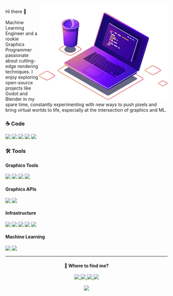 <img src="https://github.com/viniciusmorgado/viniciusmorgado/blob/master/Assets/computer-illustration.png" width="400px" align="right" alt="Computer">
<p align="left"> 
Hi there 👋<br/></br>
Machine Learning Engineer and a rookie Graphics Programmer passionate about cutting-edge rendering techniques. I enjoy exploring open-source projects like Godot and Blender in my spare time, constantly experimenting with new ways to push pixels and bring virtual worlds to life, especially at the intersection of graphics and ML.
</p>
<h3>☕ Code</h3>
<p align="left">
  <a href="https://github.com/viniciusmorgado?tab=repositories&q=&type=&language=c%23&sort="><img src="https://img.shields.io/badge/.NET-512BD4?style=for-the-badge&logo=dotnet&logoColor=white" /></a>
  <a href="https://github.com/viniciusmorgado?tab=repositories&q=&type=&language=rust&sort="><img src="https://img.shields.io/badge/Rust-000000?style=for-the-badge&logo=rust&logoColor=white" /></a>
  <a href="https://github.com/viniciusmorgado?tab=repositories&q=&type=&language=c%2B%2B&sort="><img src="https://img.shields.io/badge/C++-00599C?style=for-the-badge&logo=c%2B%2B&logoColor=white" /></a>
  <a href="https://github.com/viniciusmorgado?tab=repositories&q=&type=&language=python&sort="><img src="https://img.shields.io/badge/Python-3776AB?style=for-the-badge&logo=python&logoColor=white" /></a>
  <a href="https://github.com/viniciusmorgado?tab=repositories&q=&type=&language=typescript&sort="><img src="https://img.shields.io/badge/TypeScript-3178C6?style=for-the-badge&logo=typescript&logoColor=white" /></a>
</p>
<h3>🛠️ Tools</h3>
<h4>Graphics Tools</h4>
<p align="left">
  <a href="https://godotengine.org/"><img src="https://img.shields.io/badge/Godot-478CBF?style=for-the-badge&logo=godot-engine&logoColor=white" /></a>
  <a href="https://bevyengine.org/"><img src="https://img.shields.io/badge/Bevy-F23182?style=for-the-badge&logo=bevy&logoColor=white" /></a>
  <a href="https://www.unrealengine.com/"><img src="https://img.shields.io/badge/Unreal%20Engine-0E1128?style=for-the-badge&logo=unrealengine&logoColor=white" /></a>
  <a href="https://www.blender.org/"><img src="https://img.shields.io/badge/Blender-F5792A?style=for-the-badge&logo=blender&logoColor=white" /></a>
</p>
<h4>Graphics APIs</h4>
<p align="left">
  <a href="https://www.vulkan.org/"><img src="https://img.shields.io/badge/Vulkan-E34F26?style=for-the-badge&logo=vulkan&logoColor=white" /></a>
  <a href="https://www.opengl.org/"><img src="https://img.shields.io/badge/OpenGL-5586A4?style=for-the-badge&logo=opengl&logoColor=white" /></a>
</p>
<h4>Infrastructure</h4>
<p align="left">
  <a href="https://aws.amazon.com/"><img src="https://custom-icon-badges.demolab.com/badge/AWS-%23FF9900.svg?style=for-the-badge&logo=aws&logoColor=white"/></a>
  <a href="https://git-scm.com/"><img src="https://img.shields.io/badge/Git-F05032?style=for-the-badge&logo=git&logoColor=white" /></a>
  <a href="https://www.docker.com/"><img src="https://img.shields.io/badge/Docker-2496ED?style=for-the-badge&logo=docker&logoColor=white" /></a>
  <a href="https://kubernetes.io/"><img src="https://img.shields.io/badge/Kubernetes-326CE5?style=for-the-badge&logo=kubernetes&logoColor=white" /></a>
  <a href="https://www.terraform.io/"><img src="https://img.shields.io/badge/Terraform-623CE4?style=for-the-badge&logo=terraform&logoColor=white" /></a>
</p>
<h4>Machine Learning</h4>
<p align="left">
  <a href="https://scikit-learn.org/"><img src="https://img.shields.io/badge/Scikit--Learn-F7931E?style=for-the-badge&logo=scikit-learn&logoColor=white" /></a>
  <a href="https://pytorch.org/"><img src="https://img.shields.io/badge/PyTorch-EE4C2C?style=for-the-badge&logo=pytorch&logoColor=white" /></a>
</p>
<hr />
<div align="center">
<h4>💌 Where to find me?</h4>
<p align="center">
  <a href="mailto:contactme.sapling852@passmail.net">
    <img src="https://img.shields.io/badge/Proton%20Mail-6D4AFF?logo=protonmail&logoColor=fff" />
  </a>
  <a href="https://substack.com/@veeland">
    <img src="https://img.shields.io/badge/Substack-FF6719?logo=substack&logoColor=fff" />
  </a>
  <a href="https://www.linkedin.com/in/viniciusdonatto/">
    <img src="https://custom-icon-badges.demolab.com/badge/LinkedIn-0A66C2?logo=linkedin-white&logoColor=fff" />
  </a>
  <a href="https://huggingface.co/viniciusmorgado">
    <img src="https://img.shields.io/badge/Hugging%20Face-FFD21E?logo=huggingface&logoColor=000" />
  </a>
</p>
<img src="https://github-readme-stats.vercel.app/api/top-langs/?username=viniciusmorgado&layout=compact&hide=CSS,PowerShell,HTML,Shell,Nix,Makefile,JavaScript,Batchfile,HCL,RenderScript" width="350px" align="center" />
</div>
